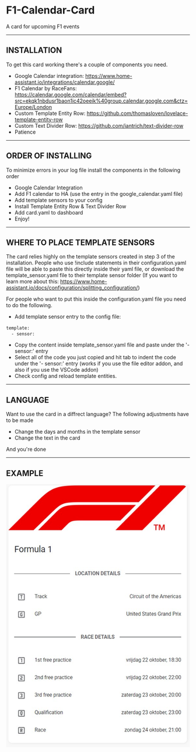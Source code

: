# F1-Calendar-Card
A card for upcoming F1 events

-------------------------------------------------------------
INSTALLATION
-------------------------------------------------------------
To get this card working there's a couple of components you need.

- Google Calendar integration: https://www.home-assistant.io/integrations/calendar.google/
- F1 Calendar by RaceFans: https://calendar.google.com/calendar/embed?src=ekqk1nbdusr1baon1ic42oeeik%40group.calendar.google.com&ctz=Europe/London
- Custom Template Entity Row: https://github.com/thomasloven/lovelace-template-entity-row
- Custom Text Divider Row: https://github.com/iantrich/text-divider-row
- Patience

-------------------------------------------------------------
ORDER OF INSTALLING
-------------------------------------------------------------
To minimize errors in your log file install the components in the following order
- Google Calendar Integration
- Add F1 calendar to HA (use the entry in the google_calendar.yaml file)
- Add template sensors to your config
- Install Template Entity Row & Text Divider Row
- Add card.yaml to dashboard
- Enjoy!

-------------------------------------------------------------
WHERE TO PLACE TEMPLATE SENSORS
-------------------------------------------------------------
The card relies highly on the template sensors created in step 3 of the installation. People who use !include statements in their configuration.yaml file will be able to paste this directly inside their yaml file, or download the template_sensor.yaml file to their template sensor folder (If you want to learn more about this: https://www.home-assistant.io/docs/configuration/splitting_configuration/)

For people who want to put this inside the configuration.yaml file you need to do the following.

- Add template sensor entry to the config file:
````
template:
  - sensor:
````
- Copy the content inside template_sensor.yaml file and paste under the '- sensor:' entry
- Select all of the code you just copied and hit tab to indent the code under the '- sensor:' entry (works if you use the file editor addon, and also if you use the VSCode addon)
- Check config and reload template entities.
-------------------------------------------------------------
LANGUAGE
-------------------------------------------------------------
Want to use the card in a diffrect language? The following adjustments have to be made

- Change the days and months in the template sensor
- Change the text in the card

And you're done

-------------------------------------------------------------
EXAMPLE
-------------------------------------------------------------
![alt text](https://github.com/davidrustingha/F1-Calendar-Card/blob/main/example_f1_card.jpg)
